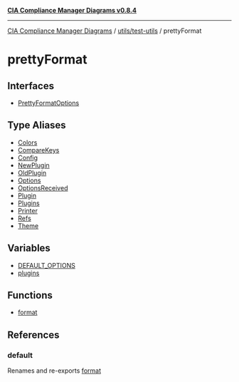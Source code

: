 [**CIA Compliance Manager Diagrams v0.8.4**](../../../../README.md)

***

[CIA Compliance Manager Diagrams](../../../../modules.md) / [utils/test-utils](../../README.md) / prettyFormat

# prettyFormat

## Interfaces

- [PrettyFormatOptions](interfaces/PrettyFormatOptions.md)

## Type Aliases

- [Colors](type-aliases/Colors.md)
- [CompareKeys](type-aliases/CompareKeys.md)
- [Config](type-aliases/Config.md)
- [NewPlugin](type-aliases/NewPlugin.md)
- [OldPlugin](type-aliases/OldPlugin.md)
- [Options](type-aliases/Options.md)
- [OptionsReceived](type-aliases/OptionsReceived.md)
- [Plugin](type-aliases/Plugin.md)
- [Plugins](type-aliases/Plugins.md)
- [Printer](type-aliases/Printer.md)
- [Refs](type-aliases/Refs.md)
- [Theme](type-aliases/Theme.md)

## Variables

- [DEFAULT\_OPTIONS](variables/DEFAULT_OPTIONS.md)
- [plugins](variables/plugins.md)

## Functions

- [format](functions/format.md)

## References

### default

Renames and re-exports [format](functions/format.md)
